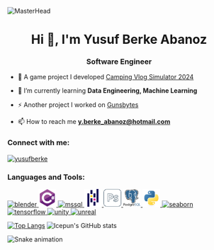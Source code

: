 ![MasterHead](https://media.licdn.com/dms/image/D4E16AQEExu5sM4kKcQ/profile-displaybackgroundimage-shrink_350_1400/0/1690577263541?e=1717632000&v=beta&t=AiU5j7sN_vamN_Z2v3R6g7KPpOf_cm3Sk6jTdYDrbkg)
<h1 align="center">Hi 👋, I'm Yusuf Berke Abanoz</h1>
<h3 align="center">Software Engineer</h3>

- 🤝 A game project I developed [Camping Vlog Simulator 2024](https://store.steampowered.com/app/2665380/Camping_Vlog_Simulator_2024/)

- 🌱 I’m currently learning **Data Engineering, Machine Learning**

- ⚡ Another project I worked on [Gunsbytes](https://www.crazygames.com/game/gunsbytes-io)

- 📫 How to reach me **y.berke_abanoz@hotmail.com**

<h3 align="left">Connect with me:</h3>
<p align="left">
<a href="https://linkedin.com/in/yusufberke" target="blank"><img align="center" src="https://raw.githubusercontent.com/rahuldkjain/github-profile-readme-generator/master/src/images/icons/Social/linked-in-alt.svg" alt="yusufberke" height="30" width="40" /></a>
</p>

<h3 align="left">Languages and Tools:</h3>
<p align="left"> <a href="https://www.blender.org/" target="_blank" rel="noreferrer"> <img src="https://download.blender.org/branding/community/blender_community_badge_white.svg" alt="blender" width="40" height="40"/> </a> <a href="https://www.w3schools.com/cs/" target="_blank" rel="noreferrer"> <img src="https://raw.githubusercontent.com/devicons/devicon/master/icons/csharp/csharp-original.svg" alt="csharp" width="40" height="40"/> </a> <a href="https://www.microsoft.com/en-us/sql-server" target="_blank" rel="noreferrer"> <img src="https://www.svgrepo.com/show/303229/microsoft-sql-server-logo.svg" alt="mssql" width="40" height="40"/> </a> <a href="https://pandas.pydata.org/" target="_blank" rel="noreferrer"> <img src="https://raw.githubusercontent.com/devicons/devicon/2ae2a900d2f041da66e950e4d48052658d850630/icons/pandas/pandas-original.svg" alt="pandas" width="40" height="40"/> </a> <a href="https://www.photoshop.com/en" target="_blank" rel="noreferrer"> <img src="https://raw.githubusercontent.com/devicons/devicon/master/icons/photoshop/photoshop-line.svg" alt="photoshop" width="40" height="40"/> </a> <a href="https://www.postgresql.org" target="_blank" rel="noreferrer"> <img src="https://raw.githubusercontent.com/devicons/devicon/master/icons/postgresql/postgresql-original-wordmark.svg" alt="postgresql" width="40" height="40"/> </a> <a href="https://www.python.org" target="_blank" rel="noreferrer"> <img src="https://raw.githubusercontent.com/devicons/devicon/master/icons/python/python-original.svg" alt="python" width="40" height="40"/> </a> <a href="https://seaborn.pydata.org/" target="_blank" rel="noreferrer"> <img src="https://seaborn.pydata.org/_images/logo-mark-lightbg.svg" alt="seaborn" width="40" height="40"/> </a> <a href="https://www.tensorflow.org" target="_blank" rel="noreferrer"> <img src="https://www.vectorlogo.zone/logos/tensorflow/tensorflow-icon.svg" alt="tensorflow" width="40" height="40"/> </a> <a href="https://unity.com/" target="_blank" rel="noreferrer"> <img src="https://www.vectorlogo.zone/logos/unity3d/unity3d-icon.svg" alt="unity" width="40" height="40"/> </a> <a href="https://unrealengine.com/" target="_blank" rel="noreferrer"> <img src="https://raw.githubusercontent.com/kenangundogan/fontisto/036b7eca71aab1bef8e6a0518f7329f13ed62f6b/icons/svg/brand/unreal-engine.svg" alt="unreal" width="40" height="40"/> </a> </p>

[![Top Langs](https://github-readme-stats.vercel.app/api/top-langs/?username=icepun&layout=donut)](https://github.com/icepun/github-readme-stats) ![Icepun's GitHub stats](https://github-readme-stats.vercel.app/api?username=icepun&show_icons=true&theme=radical)

![Snake animation](https://raw.githubusercontent.com/{Icepun}/{Icepun}/output/github-contribution-grid-snake-dark.svg)
